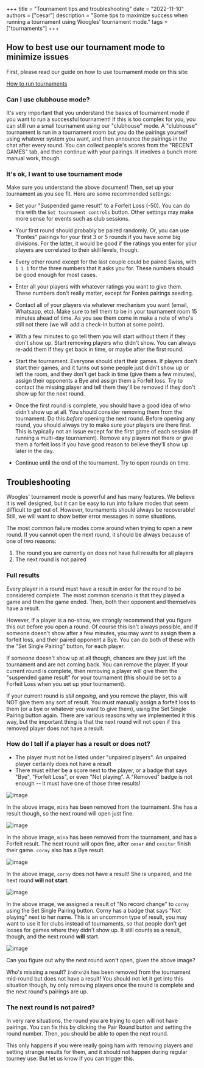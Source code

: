 +++
title = "Tournament tips and troubleshooting"
date = "2022-11-10"
authors = ["cesar"]
description = "Some tips to maximize success when running a tournament using Woogles' tournament mode."
tags = ["tournaments"]
+++

## How to best use our tournament mode to minimize issues

First, please read our guide on how to use tournament mode on this site:

[How to run tournaments](/guides/how-to-run-tourneys/)

### Can I use clubhouse mode?

It's very important that you understand the basics of tournament mode if you want to run a successful tournament! If this is too complex for you, you can still run a small tournament using our "clubhouse" mode. A "clubhouse" tournament is run in a tournament room but you do the pairings yourself using whatever system you want, and then announce the pairings in the chat after every round. You can collect people's scores from the "RECENT GAMES" tab, and then continue with your pairings. It involves a bunch more manual work, though.

### It's ok, I want to use tournament mode

Make sure you understand the above document! Then, set up your tournament as you see fit. Here are some recommended settings:

- Set your "Suspended game result" to a Forfeit Loss (-50). You can do this with the `Set tournament controls` button. Other settings may make more sense for events such as club sessions.
- Your first round should probably be paired randomly. Or, you can use "Fontes" pairings for your first 3 or 5 rounds if you have some big divisions. For the latter, it would be good if the ratings you enter for your players are correlated to their skill levels, though.
- Every other round except for the last couple could be paired Swiss, with `1 1 1` for the three numbers that it asks you for. These numbers should be good enough for most cases.
- Enter all your players with whatever ratings you want to give them. These numbers don't really matter, except for Fontes pairings seeding. 

- Contact all of your players via whatever mechanism you want (email, Whatsapp, etc). Make sure to tell them to be in your tournament room 15 minutes ahead of time. As you see them come in make a note of who's still not there (we will add a check-in button at some point).
- With a few minutes to go tell them you will start without them if they don't show up. Start removing players who didn't show. You can always re-add them if they get back in time, or maybe after the first round.
- Start the tournament. Everyone should start their games. If players don't start their games, and it turns out some people just didn't show up or left the room, and they don't get back in time (give them a few minutes), assign their opponents a Bye and assign them a Forfeit loss. Try to contact the missing player and tell them they'll be removed if they don't show up for the next round.
- Once the first round is complete, you should have a good idea of who didn't show up at all. You should consider removing them from the tournament. Do this _before_ opening the next round. Before opening any round, you should always try to make sure your players are there first. This is typically not an issue except for the first game of each session (if running a multi-day tournament). Remove any players not there or give them a forfeit loss if you have good reason to believe they'll show up later in the day.
- Continue until the end of the tournament. Try to open rounds on time.

## Troubleshooting

Woogles' tournament mode is powerful and has many features. We believe it is well designed, but it can be easy to run into failure modes that seem difficult to get out of. However, tournaments should always be recoverable! Still, we will want to show better error messages in some situations.

The most common failure modes come around when trying to open a new round. If you cannot open the next round, it should be always because of one of two reasons:

1. The round you are currently on does not have full results for all players
2. The next round is not paired

### Full results

Every player in a round must have a result in order for the round to be considered complete. The most common scenario is that they played a game and then the game ended. Then, both their opponent and themselves have a result.

However, if a player is a no-show, we strongly recommend that you figure this out before you open a round. Of course this isn't always possible, and if someone doesn't show after a few minutes, you may want to assign them a forfeit loss, and their paired opponent a Bye. You can do both of these with the "Set Single Pairing" button, for each player.

If someone doesn't show up at all though, chances are they just left the tournament and are not coming back. You can remove the player. If your current round is complete, then removing a player will give them the "suspended game result" for your tournament (this should be set to a Forfeit Loss when you set up your tournament).

If your current round is _still ongoing_, and you remove the player, this will NOT give them any sort of result. You must manually assign a forfeit loss to them (or a bye or whatever you want to give them), using the Set Single Pairing button again. There are various reasons why we implemented it this way, but the important thing is that the next round will not open if this removed player does not have a result.

### How do I tell if a player has a result or does not?

- The player must not be listed under "unpaired players". An unpaired player certainly does not have a result
- There must either be a score next to the player, or a badge that says "Bye", "Forfeit Loss", or even "Not playing". A "Removed" badge is not enough -- it must have one of those three results!

![image](https://user-images.githubusercontent.com/585318/201256401-822d3617-ce37-4d56-bb83-e9dc0dcc727c.png)

In the above image, `mina` has been removed from the tournament. She has a result though, so the next round will open just fine.

![image](https://user-images.githubusercontent.com/585318/201256495-5086611f-b524-4fa5-be12-7e84eb5b7ba5.png)

In the above image, `mina` has been removed from the tournament, and has a Forfeit result. The next round will open fine, after `cesar` and `cesitar` finish their game. `corny` also has a Bye result.

![image](https://user-images.githubusercontent.com/585318/201256872-c96d9eb5-8d26-4e19-92cb-e006c0aa6a53.png)

In the above image, `corny` does not have a result! She is unpaired, and the next round **will not start**.

![image](https://user-images.githubusercontent.com/585318/201256980-06a68a19-01a0-49dd-b147-64688b693fb8.png)

In the above image, we assigned a result of "No record change" to `corny` using the Set Single Pairing button. Corny has a badge that says "Not playing" next to her name. This is an uncommon type of result, you may want to use it for clubs instead of tournaments, so that people don't get losses for games where they didn't show up.  It still counts as a result, though, and the next round **will** start.

![image](https://user-images.githubusercontent.com/585318/201257968-e49bca5c-7927-435f-863e-bfe5a6579915.png)

Can you figure out why the next round won't open, given the above image? 

Who's missing a result? `Indrxn24` has been removed from the tournament mid-round but does not have a result! You should not let it get into this situation though, by only removing players once the round is complete and the next round's pairings are up.


### The next round is not paired?

In very rare situations, the round you are trying to open will not have pairings. You can fix this by clicking the Pair Round button and setting the round number. Then, you should be able to open the next round.

This only happens if you were really going ham with removing players and setting strange results for them, and it should not happen during regular tourney use. But let us know if you can trigger this.

